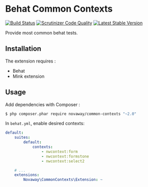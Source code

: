 Behat Common Contexts
=====================

[![Build Status](https://travis-ci.org/novaway/BehatCommonContext.svg)](https://travis-ci.org/novaway/BehatCommonContext)
[![Scrutinizer Code Quality](https://scrutinizer-ci.com/g/novaway/BehatCommonContext/badges/quality-score.png?b=master)](https://scrutinizer-ci.com/g/novaway/BehatCommonContext/?branch=master)
[![Latest Stable Version](https://poser.pugx.org/novaway/common-contexts/v/stable.png)](https://packagist.org/packages/novaway/common-contexts)

Provide most common behat tests.

## Installation

The extension requires :

* Behat
* Mink extension

## Usage

Add dependencies with Composer :

``` bash
$ php composer.phar require novaway/common-contexts "~2.0"
```

In `behat.yml`, enable desired contexts:

```yaml
default:
    suites:
        default:
            contexts:
                - nwcontext:form
                - nwcontext:formstone
                - nwcontext:select2

    # ...
    extensions:
        Novaway\CommonContexts\Extension: ~
```
